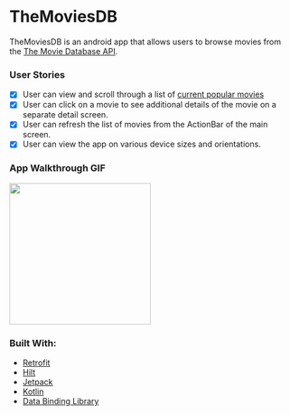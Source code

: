 # TheMoviesDB

TheMoviesDB is an android app that allows users to browse movies from the [The Movie Database API](https://developers.themoviedb.org/3/getting-started/introduction).

### User Stories

- [x] User can view and scroll through a list of [current popular movies](https://developers.themoviedb.org/3/movies/get-popular-movies)
- [x] User can click on a movie to see additional details of the movie on a separate detail screen.
- [x] User can refresh the list of movies from the ActionBar of the main screen.
- [x] User can view the app on various device sizes and orientations.

### App Walkthrough GIF

<img src="https://github.com/mayravs/TheMoviesDB/blob/main/project_demo.gif" width=250><br>

### Built With:

* [Retrofit](https://square.github.io/retrofit/)
* [Hilt](https://dagger.dev/hilt/)
* [Jetpack](https://developer.android.com/jetpack/getting-started)
* [Kotlin](https://kotlinlang.org/)
* [Data Binding Library](https://developer.android.com/topic/libraries/data-binding)

